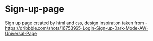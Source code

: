 # Sign-up-page
Sign up page created by html and css, design inspiration taken from - https://dribbble.com/shots/16753965-Login-Sign-up-Dark-Mode-AW-Universal-Page
